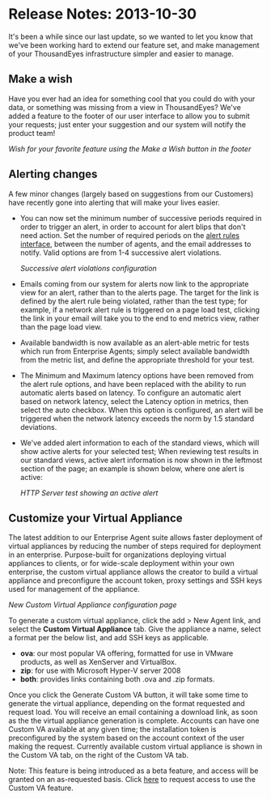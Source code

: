 # Release Notes: 2013-10-30

It's been a while since our last update, so we wanted to let you know that we've been working hard to extend our feature set, and make management of your ThousandEyes infrastructure simpler and easier to manage.

## Make a wish

Have you ever had an idea for something cool that you could do with your data, or something was missing from a view in ThousandEyes? We've added a feature to the footer of our user interface to allow you to submit your requests; just enter your suggestion and our system will notify the product team!

  
_Wish for your favorite feature using the Make a Wish button in the footer_

## Alerting changes

A few minor changes \(largely based on suggestions from our Customers\) have recently gone into alerting that will make your lives easier. 

* You can now set the minimum number of successive periods required in order to trigger an alert, in order to account for alert blips that don't need action. Set the number of required periods on the [alert rules interface](https://app.thousandeyes.com/alerts/settings), between the number of agents, and the email addresses to notify.   Valid options are from 1-4 successive alert violations.

  
  _Successive alert violations configuration_

* Emails coming from our system for alerts now link to the appropriate view for an alert, rather than to the alerts page. The target for the link is defined by the alert rule being violated, rather than the test type; for example, if a network alert rule is triggered on a page load test, clicking the link in your email will take you to the end to end metrics view, rather than the page load view. 
* Available bandwidth is now available as an alert-able metric for tests which run from Enterprise Agents; simply select available bandwidth from the metric list, and define the appropriate threshold for your test.
* The Minimum and Maximum latency options have been removed from the alert rule options, and have been replaced with the ability to run automatic alerts based on latency.  To configure an automatic alert based on network latency, select the Latency option in metrics, then select the auto checkbox.  When this option is configured, an alert will be triggered when the network latency exceeds the norm by 1.5 standard deviations.
* We've added alert information to each of the standard views, which will show active alerts for your selected test;  When reviewing test results in our standard views, active alert information is now shown in the leftmost section of the page; an example is shown below, where one alert is active:

  
  _HTTP Server test showing an active alert_

## Customize your Virtual Appliance

The latest addition to our Enterprise Agent suite allows faster deployment of virtual appliances by reducing the number of steps required for deployment in an enterprise. Purpose-built for organizations deploying virtual appliances to clients, or for wide-scale deployment within your own enterprise, the custom virtual appliance allows the creator to build a virtual appliance and preconfigure the account token, proxy settings and SSH keys used for management of the appliance.

  
_New Custom Virtual Appliance configuration page_

To generate a custom virtual appliance, click the add &gt; New Agent link, and select the **Custom Virtual Appliance** tab. Give the appliance a name, select a format per the below list, and add SSH keys as applicable.

* **ova**: our most popular VA offering, formatted for use in VMware products, as well as XenServer and VirtualBox.
* **zip**: for use with Microsoft Hyper-V server 2008
* **both**: provides links containing both .ova and .zip formats.

Once you click the Generate Custom VA button, it will take some time to generate the virtual appliance, depending on the format requested and request load. You will receive an email containing a download link, as soon as the the virtual appliance generation is complete. Accounts can have one Custom VA available at any given time; the installation token is preconfigured by the system based on the account context of the user making the request.  Currently available custom virtual appliance is shown in the Custom VA tab, on the right of the Custom VA tab.

Note: This feature is being introduced as a beta feature, and access will be granted on an as-requested basis. Click [here](mailto:support@thousandeyes.com?subject=Custom%20VA%20Opt-in%20request) to request access to use the Custom VA feature.

